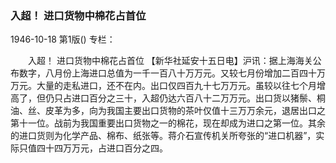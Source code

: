 ### 入超！ 进口货物中棉花占首位

1946-10-18
第1版()
专栏：

　　入超！
    进口货物中棉花占首位
    【新华社延安十五日电】沪讯：据上海海关公布数字，八月份上海进口总值为一千一百八十万万元。又较七月份增加二百四十万万元。大量的走私进口，还不在内。出口仅四百九十七万万元。虽较以往七个月增高了，但仍只占进口百分之三十，入超仍达六百八十二万万元。出口货以猪鬃、桐油、丝、皮革为多，向为我国主要出口货物的茶叶仅值十三万万余元，退居出口之第十一位。战前为我国重要出口货物之一的棉花，现在却成为进口之第一位。其余的进口货则为化学产品、棉布、纸张等。蒋介石宣传机关所夸张的“进口机器”，实际只值四十四万万元，占进口百分之四。
